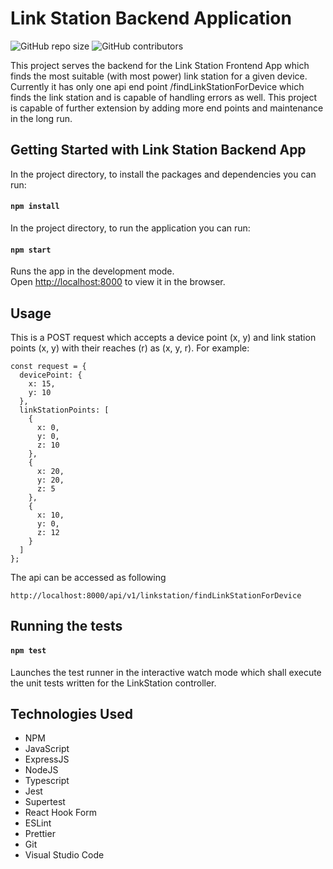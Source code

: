 # Link Station Backend Application

![GitHub repo size](https://img.shields.io/badge/repo%20size-219kB-blue)
![GitHub contributors](https://img.shields.io/badge/contributors-1-yellow)

This project serves the backend for the Link Station Frontend App which finds the most suitable (with most power) link station for a given device. Currently it has only one api end point /findLinkStationForDevice which finds the link station and is capable of handling errors as well. This project is capable of further extension by adding more end points and maintenance in the long run.

## Getting Started with Link Station Backend App

In the project directory, to install the packages and dependencies you can run:

#### `npm install`

In the project directory, to run the application you can run:

#### `npm start`

Runs the app in the development mode.\
Open [http://localhost:8000](http://localhost:8000) to view it in the browser.

## Usage

This is a POST request which accepts a device point (x, y) and link station points (x, y) with their reaches (r) as (x, y, r).
For example:
```
const request = {
  devicePoint: {
    x: 15,
    y: 10
  },
  linkStationPoints: [
    {
      x: 0,
      y: 0,
      z: 10
    },
    {
      x: 20,
      y: 20,
      z: 5
    },
    {
      x: 10,
      y: 0,
      z: 12
    }
  ]
};
```
The api can be accessed as following
```
http://localhost:8000/api/v1/linkstation/findLinkStationForDevice
```

## Running the tests
#### `npm test`

Launches the test runner in the interactive watch mode which shall execute the unit tests written for the LinkStation controller.

## Technologies Used
*   NPM
*   JavaScript
*   ExpressJS
*   NodeJS
*   Typescript
*   Jest
*   Supertest
*   React Hook Form
*   ESLint
*   Prettier
*   Git
*   Visual Studio Code
